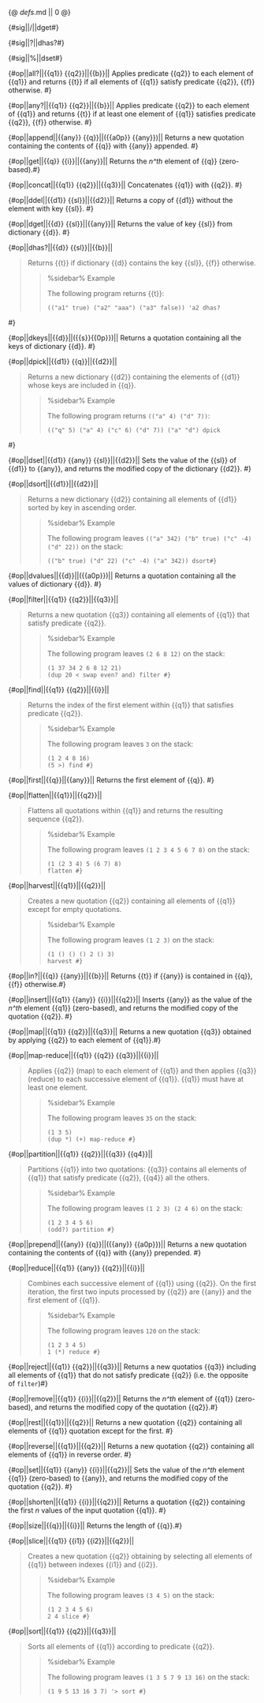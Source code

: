 {@ _defs_.md || 0 @}

{#sig||/||dget#}

{#sig||?||dhas?#}

{#sig||%||dset#}

{#op||all?||{{q1}} {{q2}}||{{b}}||
Applies predicate {{q2}} to each element of {{q1}} and returns {{t}} if all elements of {{q1}} satisfy predicate {{q2}}, {{f}} otherwise. #}

{#op||any?||{{q1}} {{q2}}||{{b}}||
Applies predicate {{q2}} to each element of {{q1}} and returns {{t}} if at least one element of {{q1}} satisfies predicate {{q2}}, {{f}} otherwise. #}

{#op||append||{{any}} {{q}}||({{a0p}} {{any}})||
Returns a new quotation containing the contents of {{q}} with {{any}} appended. #}

{#op||get||{{q}} {{i}}||{{any}}||
Returns the _n^th_ element of {{q}} (zero-based).#}

{#op||concat||{{q1}} {{q2}}||{{q3}}||
Concatenates {{q1}} with {{q2}}. #}

{#op||ddel||{{d1}} {{sl}}||{{d2}}||
Returns a copy of {{d1}} without the element with key {{sl}}. #}

{#op||dget||{{d}} {{sl}}||{{any}}||
Returns the value of key {{sl}} from dictionary {{d}}. #}

{#op||dhas?||{{d}} {{sl}}||{{b}}||
> Returns {{t}} if dictionary {{d}} contains the key {{sl}}, {{f}} otherwise.
> 
> > %sidebar%
> > Example
> >  
> > The following program returns {{t}}:
> > 
> >     (("a1" true) ("a2" "aaa") ("a3" false)) 'a2 dhas?
 #}

{#op||dkeys||{{d}}||({{s}}{{0p}})||
Returns a quotation containing all the keys of dictionary {{d}}. #}

{#op||dpick||{{d1}} {{q}}||{{d2}}||
> Returns a new dictionary {{d2}} containing the elements of {{d1}} whose keys are included in {{q}}.
> 
> > %sidebar%
> > Example
> >  
> > The following program returns `(("a" 4) ("d" 7))`:
> > 
> >     (("q" 5) ("a" 4) ("c" 6) ("d" 7)) ("a" "d") dpick
 #}

{#op||dset||{{d1}} {{any}} {{sl}}||{{d2}}||
Sets the value of the {{sl}} of {{d1}}  to {{any}}, and returns the modified copy of the dictionary {{d2}}. #}

{#op||dsort||{{d1}}||{{d2}}||
> Returns a new dictionary {{d2}} containing all elements of {{d1}} sorted by key in ascending order.
> 
> > %sidebar%
> > Example
> > 
> > The following program leaves `(("a" 342) ("b" true) ("c" -4) ("d" 22))` on the stack:
> > 
> >     (("b" true) ("d" 22) ("c" -4) ("a" 342)) dsort#}

{#op||dvalues||{{d}}||({{a0p}})||
Returns a quotation containing all the values of dictionary {{d}}. #}

{#op||filter||{{q1}} {{q2}}||{{q3}}||
> Returns a new quotation {{q3}} containing all elements of {{q1}} that satisfy predicate {{q2}}.
> 
> > %sidebar%
> > Example
> > 
> > The following program leaves `(2 6 8 12)` on the stack:
> > 
> >     (1 37 34 2 6 8 12 21) 
> >     (dup 20 < swap even? and) filter #}

{#op||find||{{q1}} {{q2}}||{{i}}||
> Returns the index of the first element within {{q1}} that satisfies predicate {{q2}}.
> 
> > %sidebar%
> > Example
> > 
> > The following program leaves `3` on the stack:
> > 
> >     (1 2 4 8 16) 
> >     (5 >) find #}

{#op||first||{{q}}||{{any}}||
Returns the first element of {{q}}. #}

{#op||flatten||{{q1}}||{{q2}}||
> Flattens all quotations within {{q1}} and returns the resulting sequence {{q2}}.
> 
> > %sidebar%
> > Example
> > 
> > The following program leaves `(1 2 3 4 5 6 7 8)` on the stack:
> > 
> >     (1 (2 3 4) 5 (6 7) 8) 
> >     flatten #}

{#op||harvest||{{q1}}||{{q2}}||
> Creates a new quotation {{q2}} containing all elements of {{q1}} except for empty quotations.
> 
> > %sidebar%
> > Example
> > 
> > The following program leaves `(1 2 3)` on the stack:
> > 
> >     (1 () () () 2 () 3) 
> >     harvest #}

{#op||in?||{{q}} {{any}}||{{b}}||
Returns {{t}} if {{any}} is contained in {{q}}, {{f}} otherwise.#}

{#op||insert||{{q1}} {{any}} {{i}}||{{q2}}||
Inserts {{any}} as the value of the _n^th_ element {{q1}} (zero-based), and returns the modified copy of the quotation {{q2}}. #}

{#op||map||{{q1}} {{q2}}||{{q3}}||
Returns a new quotation {{q3}} obtained by applying {{q2}} to each element of {{q1}}.#}

{#op||map-reduce||{{q1}} {{q2}} {{q3}}||{{i}}||
> Applies {{q2}} (map) to each element of {{q1}} and then applies {{q3}} (reduce) to each successive element of {{q1}}. {{q1}} must have at least one element.
> 
> > %sidebar%
> > Example
> > 
> > The following program leaves `35` on the stack:
> > 
> >     (1 3 5) 
> >     (dup *) (+) map-reduce #}

{#op||partition||{{q1}} {{q2}}||{{q3}} {{q4}}||
> Partitions {{q1}} into two quotations: {{q3}} contains all elements of {{q1}} that satisfy predicate {{q2}}, {{q4}} all the others.
> 
> > %sidebar%
> > Example
> > 
> > The following program leaves `(1 2 3) (2 4 6)` on the stack:
> > 
> >     (1 2 3 4 5 6) 
> >     (odd?) partition #}

{#op||prepend||{{any}} {{q}}||({{any}} {{a0p}})||
Returns a new quotation containing the contents of {{q}} with {{any}} prepended. #}

{#op||reduce||{{q1}} {{any}} {{q2}}||{{i}}||
> Combines each successive element of {{q1}} using {{q2}}. On the first iteration, the first two inputs processed by {{q2}} are {{any}} and the first element of {{q1}}.
> 
> > %sidebar%
> > Example
> > 
> > The following program leaves `120` on the stack:
> > 
> >     (1 2 3 4 5) 
> >     1 (*) reduce #}

{#op||reject||{{q1}} {{q2}}||{{q3}}||
Returns a new quotatios {{q3}} including all elements of {{q1}} that do not satisfy predicate {{q2}} (i.e. the opposite of `filter`)#}

{#op||remove||{{q1}} {{i}}||{{q2}}||
Returns the _n^th_ element of {{q1}} (zero-based), and returns the modified copy of the quotation {{q2}}.#}

{#op||rest||{{q1}}||{{q2}}||
Returns a new quotation {{q2}} containing all elements of {{q1}} quotation except for the first. #}

{#op||reverse||{{q1}}||{{q2}}||
Returns a new quotation {{q2}} containing all elements of {{q1}} in reverse order. #}

{#op||set||{{q1}} {{any}} {{i}}||{{q2}}||
Sets the value of the _n^th_ element {{q1}} (zero-based) to {{any}}, and returns the modified copy of the quotation {{q2}}. #}

{#op||shorten||{{q1}} {{i}}||{{q2}}||
Returns a quotation {{q2}} containing the first _n_ values of the input quotation {{q1}}. #}

{#op||size||{{q}}||{{i}}||
Returns the length of {{q}}.#}

{#op||slice||{{q1}} {{i1}} {{i2}}||{{q2}}||
> Creates a new quotation {{q2}} obtaining by selecting all elements of {{q1}} between indexes {{i1}} and {{i2}}.
> 
> > %sidebar%
> > Example
> > 
> > The following program leaves `(3 4 5)` on the stack:
> > 
> >     (1 2 3 4 5 6) 
> >     2 4 slice #}

{#op||sort||{{q1}} {{q2}}||{{q3}}||
> Sorts all elements of {{q1}} according to predicate {{q2}}. 
> 
> > %sidebar%
> > Example
> > 
> > The following program leaves `(1 3 5 7 9 13 16)` on the stack:
> > 
> >     (1 9 5 13 16 3 7) '> sort #}
